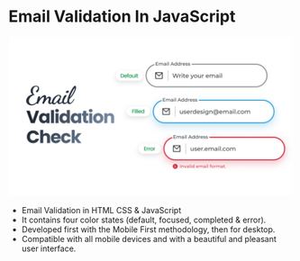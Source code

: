 # Email Validation In JavaScript
![preview img](/preview.png)

- Email Validation in HTML CSS & JavaScript
- It contains four color states (default, focused, completed & error).
- Developed first with the Mobile First methodology, then for desktop.
- Compatible with all mobile devices and with a beautiful and pleasant user interface.